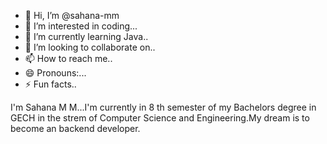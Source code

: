 - 👋 Hi, I’m @sahana-mm
- 👀 I’m interested in coding...
- 🌱 I’m currently learning Java..
- 💞️ I’m looking to collaborate on..
- 📫 How to reach me..
- 😄 Pronouns:...
- ⚡ Fun facts..

<!--
sahana-mm/sahana-mm is a ✨ special ✨ repository because its `README.md` (this file) appears on your GitHub profile.
You can click the Preview link to take a look at your changes.
-->
I'm Sahana M M...I'm currently in 8 th semester of my Bachelors degree in GECH in the strem of Computer Science and Engineering.My dream is to become an backend developer.
